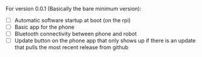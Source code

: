 For version 0.0.1 (Basically the bare minimum version):
- [ ] Automatic software startup at boot (on the rpi)
- [ ] Basic app for the phone
- [ ] Bluetooth connectivity between phone and robot
- [ ] Update button on the phone app that only shows up if there is an update that pulls the most recent release from github
